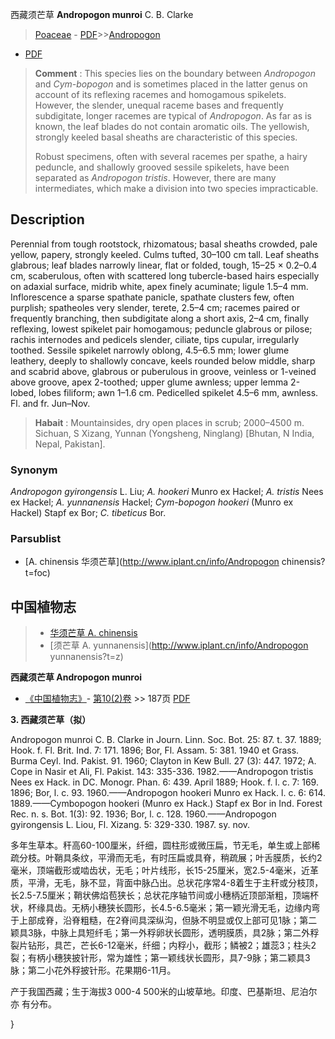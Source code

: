 西藏须芒草 **Andropogon munroi** C. B. Clarke

> [Poaceae](http://www.iplant.cn/info/Poaceae?t=foc) - [PDF](http://www.iplant.cn/foc/pdf/Poaceae.pdf)>>[Andropogon](http://www.iplant.cn/info/Andropogon?t=foc)
 - [PDF](http://www.iplant.cn/foc/pdf/Andropogon.pdf)

> **Comment** : 
> This species lies on the boundary between *Andropogon* and *Cym-bopogon* and is sometimes placed in the latter genus on account of its reflexing racemes and homogamous spikelets. However, the slender, unequal raceme bases and frequently subdigitate, longer racemes are typical of *Andropogon*. As far as is known, the leaf blades do not contain aromatic oils. The yellowish, strongly keeled basal sheaths are characteristic of this species.
>
> Robust specimens, often with several racemes per spathe, a hairy peduncle, and shallowly grooved sessile spikelets, have been separated as *Andropogon tristis*. However, there are many intermediates, which make a division into two species impracticable.

## Description

Perennial from tough rootstock, rhizomatous; basal sheaths crowded, pale yellow, papery, strongly keeled. Culms tufted, 30–100 cm tall. Leaf sheaths glabrous; leaf blades narrowly linear, flat or folded, tough, 15–25 × 0.2–0.4 cm, scaberulous, often with scattered long tubercle-based hairs especially on adaxial surface, midrib white, apex finely acuminate; ligule 1.5–4 mm. Inflorescence a sparse spathate panicle, spathate clusters few, often purplish; spatheoles very slender, terete, 2.5–4 cm; racemes paired or frequently branching, then subdigitate along a short axis, 2–4 cm, finally reflexing, lowest spikelet pair homogamous; peduncle glabrous or pilose; rachis internodes and pedicels slender, ciliate, tips cupular, irregularly toothed. Sessile spikelet narrowly oblong, 4.5–6.5 mm; lower glume leathery, deeply to shallowly concave, keels rounded below middle, sharp and scabrid above, glabrous or puberulous in groove, veinless or 1-veined above groove, apex 2-toothed; upper glume awnless; upper lemma 2-lobed, lobes filiform; awn 1–1.6 cm. Pedicelled spikelet 4.5–6 mm, awnless. Fl. and fr. Jun–Nov.

> **Habait** : 
> Mountainsides, dry open places in scrub; 2000–4500 m. Sichuan, S Xizang, Yunnan (Yongsheng, Ninglang) [Bhutan, N India, Nepal, Pakistan].

### Synonym
*Andropogon gyirongensis* L. Liu; *A. hookeri* Munro ex Hackel; *A. tristis* Nees ex Hackel; *A. yunnanensis* Hackel; *Cym-bopogon hookeri* (Munro ex Hackel) Stapf ex Bor; *C. tibeticus* Bor.


### Parsublist

* [A.  chinensis  华须芒草](http://www.iplant.cn/info/Andropogon chinensis?t=foc)

## 中国植物志

> * [华须芒草  A.  chinensis](Andropogon-chinensis-华须芒草.md)
> * [须芒草  A.  yunnanensis](http://www.iplant.cn/info/Andropogon yunnanensis?t=z)

**西藏须芒草 Andropogon munroi**

* [《中国植物志》](http://www.iplant.cn/frps)- [第10(2)卷](http://www.iplant.cn/frps/vol/10(2)) >> 187页 [PDF](http://www.iplant.cn/frps/pdf/10(2)/187.pdf)

**3. 西藏须芒草（拟）**

Andropogon munroi C. B. Clarke in Journ. Linn. Soc. Bot. 25: 87. t. 37. 1889; Hook. f. Fl. Brit. Ind. 7: 171. 1896; Bor, Fl. Assam. 5: 381. 1940 et Grass. Burma Ceyl. Ind. Pakist. 91. 1960; Clayton in Kew Bull. 27 (3): 447. 1972; A. Cope in Nasir et Ali, Fl. Pakist. 143: 335-336. 1982.——Andropogon tristis Nees ex Hack. in DC. Monogr. Phan. 6: 439. April 1889; Hook. f. l. c. 7: 169. 1896; Bor, l. c. 93. 1960.——Andropogon hookeri Munro ex Hack. l. c. 6: 614. 1889.——Cymbopogon hookeri (Munro ex Hack.) Stapf ex Bor in Ind. Forest Rec. n. s. Bot. 1(3): 92. 1936; Bor, l. c. 128. 1960.——Andropogon gyirongensis L. Liou, Fl. Xizang. 5: 329-330. 1987. sy. nov.

多年生草本。秆高60-100厘米，纤细，圆柱形或微压扁，节无毛，单生或上部稀疏分枝。叶鞘具条纹，平滑而无毛，有时压扁或具脊，稍疏展；叶舌膜质，长约2毫米，顶端截形或啮齿状，无毛；叶片线形，长15-25厘米，宽2.5-4毫米，近革质，平滑，无毛，脉不显，背面中脉凸出。总状花序常4-8着生于主秆或分枝顶，长2.5-7.5厘米；鞘状佛焰苞狭长；总状花序轴节间或小穗柄近顶部渐粗，顶端杯状，杯缘具齿。无柄小穗狭长圆形，长4.5-6.5毫米；第一颖光滑无毛，边缘内弯于上部成脊，沿脊粗糙，在2脊间具深纵沟，但脉不明显或仅上部可见1脉；第二颖具3脉，中脉上具短纤毛；第一外稃卵状长圆形，透明膜质，具2脉；第二外稃裂片钻形，具芒，芒长6-12毫米，纤细；内稃小，截形；鳞被2；雄蕊3；柱头2裂；有柄小穗狭披针形，常为雄性；第一颖线状长圆形，具7-9脉；第二颖具3脉；第二小花外稃披针形。花果期6-11月。

产于我国西藏；生于海拔3 000-4 500米的山坡草地。印度、巴基斯坦、尼泊尔亦 有分布。


}